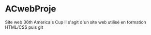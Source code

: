 # ACwebProje
Site web 36th America's Cup
Il s'agit d'un site web utilisé en formation HTML/CSS puis git
